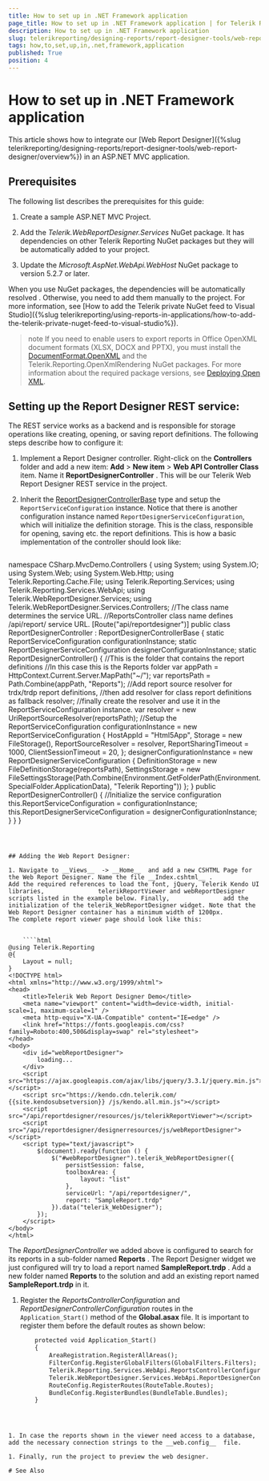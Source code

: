 ```yaml
---
title: How to set up in .NET Framework application
page_title: How to set up in .NET Framework application | for Telerik Reporting Documentation
description: How to set up in .NET Framework application
slug: telerikreporting/designing-reports/report-designer-tools/web-report-designer/how-to-set-up-in-dotnet-framework-application
tags: how,to,set,up,in,.net,framework,application
published: True
position: 4
---
```


# How to set up in .NET Framework application



This article shows how to integrate our [Web Report Designer]({%slug telerikreporting/designing-reports/report-designer-tools/web-report-designer/overview%})         in an ASP.NET MVC application.       

## Prerequisites

The following list describes the prerequisites for this guide:

1. Create a sample ASP.NET MVC Project.             

1. Add the *Telerik.WebReportDesigner.Services*  NuGet package. It has dependencies on other Telerik Reporting                NuGet packages but they will be automatically added to your project.             

1. Update the *Microsoft.AspNet.WebApi.WebHost*  NuGet package to version 5.2.7 or later.           

When you use NuGet packages, the dependencies will be automatically resolved . Otherwise, you need to add them manually to the project.           For more information, see [How to add the Telerik private NuGet feed to Visual Studio]({%slug telerikreporting/using-reports-in-applications/how-to-add-the-telerik-private-nuget-feed-to-visual-studio%}).         

>note If you need to enable users to export reports in Office OpenXML document formats (XLSX, DOCX and PPTX), you must install the             [DocumentFormat.OpenXML](https://www.nuget.org/packages/DocumentFormat.OpenXml/)             and the Telerik.Reporting.OpenXmlRendering NuGet packages. For more information about the required package versions,             see [Deploying Open XML](25b584e0-8dd7-4cfd-8878-ffe5e0a95ad4#deploying_open_xml_sdk_for_ms_office).           


## Setting up the Report Designer REST service:

The REST service works as a backend and is responsible for storage operations like creating, opening, or saving report definitions.            The following steps describe how to configure it:         

1. Implement a Report Designer controller. Right-click on the __Controllers__                folder and add a new item: __Add__  > __New item__  > __Web API Controller Class__  item.               Name it __ReportDesignerController__ . This will be our Telerik Web Report Designer REST service in the               project.             

1. Inherit the [ReportDesignerControllerBase](/reporting/api/Telerik.Reporting.Services.WebApi.ReportDesignerControllerBase) type               and setup the `ReportServiceConfiguration` instance. Notice that there is another configuration               instance named `ReportDesignerServiceConfiguration`, which will initialize the definition storage.               This is the class, responsible for opening, saving etc. the report definitions. This is how a basic               implementation of the controller should look like:             

	
    ````c#
namespace CSharp.MvcDemo.Controllers
{
    using System;
    using System.IO;
    using System.Web;
    using System.Web.Http;
    using Telerik.Reporting.Cache.File;
    using Telerik.Reporting.Services;
    using Telerik.Reporting.Services.WebApi;
    using Telerik.WebReportDesigner.Services;
    using Telerik.WebReportDesigner.Services.Controllers;
    //The class name determines the service URL. 
    //ReportsController class name defines /api/report/ service URL.
    [Route("api/reportdesigner")]
    public class ReportDesignerController : ReportDesignerControllerBase
    {
        static ReportServiceConfiguration configurationInstance;
        static ReportDesignerServiceConfiguration designerConfigurationInstance;
        static ReportDesignerController()
        {
            //This is the folder that contains the report definitions
            //In this case this is the Reports folder
            var appPath = HttpContext.Current.Server.MapPath("~/");
            var reportsPath = Path.Combine(appPath, "Reports");
            //Add report source resolver for trdx/trdp report definitions, 
            //then add resolver for class report definitions as fallback resolver; 
            //finally create the resolver and use it in the ReportServiceConfiguration instance.
            var resolver = new UriReportSourceResolver(reportsPath);
		      	//Setup the ReportServiceConfiguration
            configurationInstance = new ReportServiceConfiguration
            {
                HostAppId = "Html5App",
                Storage = new FileStorage(),
                ReportSourceResolver = resolver,
                ReportSharingTimeout = 1000,
                ClientSessionTimeout = 20,
            };
            designerConfigurationInstance = new ReportDesignerServiceConfiguration
            {
                DefinitionStorage = new FileDefinitionStorage(reportsPath),
                SettingsStorage = new FileSettingsStorage(Path.Combine(Environment.GetFolderPath(Environment.SpecialFolder.ApplicationData), "Telerik Reporting"))
            };
        }
        public ReportDesignerController()
        {
			      //Initialize the service configuration
            this.ReportServiceConfiguration = configurationInstance;
            this.ReportDesignerServiceConfiguration = designerConfigurationInstance;
        }
    }
}
````



## Adding the Web Report Designer:

1. Navigate to __Views__  -> __Home__  and add a new CSHTML Page for the Web Report Designer. Name the file __Index.cshtml__ .               Add the required references to load the font, jQuery, Telerik Kendo UI libraries,               telerikReportViewer and webReportDesigner scripts listed in the example below. Finally,               add the initialization of the telerik_WebReportDesigner widget. Note that the Web Report Designer container has a minimum width of 1200px.             The complete report viewer page should look like this:

	
    ````html
@using Telerik.Reporting
@{
    Layout = null;
}
<!DOCTYPE html>
<html xmlns="http://www.w3.org/1999/xhtml">
<head>
    <title>Telerik Web Report Designer Demo</title>
    <meta name="viewport" content="width=device-width, initial-scale=1, maximum-scale=1" />
    <meta http-equiv="X-UA-Compatible" content="IE=edge" />
    <link href="https://fonts.googleapis.com/css?family=Roboto:400,500&display=swap" rel="stylesheet">
</head>
<body>
    <div id="webReportDesigner">
        loading...
    </div>
    <script src="https://ajax.googleapis.com/ajax/libs/jquery/3.3.1/jquery.min.js"></script>
    <script src="https://kendo.cdn.telerik.com/ {{site.kendosubsetversion}} /js/kendo.all.min.js"></script>
    <script src="/api/reportdesigner/resources/js/telerikReportViewer"></script>
    <script src="/api/reportdesigner/designerresources/js/webReportDesigner"></script>
    <script type="text/javascript">
        $(document).ready(function () {
            $("#webReportDesigner").telerik_WebReportDesigner({
                persistSession: false,
                toolboxArea: {
                    layout: "list"
                },
                serviceUrl: "/api/reportdesigner/",
                report: "SampleReport.trdp"
            }).data("telerik_WebDesigner");
        });
    </script>
</body>
</html>
````

The *ReportDesignerController*  we added above is configured to search for its reports in a sub-folder                named __Reports__ .               The Report Designer widget we just configured will try to load a report named __SampleReport.trdp__ .               Add a new folder named __Reports__  to the solution and add an existing report named __SampleReport.trdp__  in it.             

1. Register the *ReportsControllerConfiguration*  and *ReportDesignerControllerConfiguration*  routes in                the `Application_Start()` method of the __Global.asax__  file.               It is important to register them before the default routes as shown below:             

	
    ````html
        protected void Application_Start()
        {
            AreaRegistration.RegisterAllAreas();
            FilterConfig.RegisterGlobalFilters(GlobalFilters.Filters);
            Telerik.Reporting.Services.WebApi.ReportsControllerConfiguration.RegisterRoutes(System.Web.Http.GlobalConfiguration.Configuration);
            Telerik.WebReportDesigner.Services.WebApi.ReportDesignerControllerConfiguration.RegisterRoutes(System.Web.Http.GlobalConfiguration.Configuration);
            RouteConfig.RegisterRoutes(RouteTable.Routes);
            BundleConfig.RegisterBundles(BundleTable.Bundles);
        }
````



1. In case the reports shown in the viewer need access to a database, add the necessary connection strings to the __web.config__  file.             

1. Finally, run the project to preview the web designer.             

# See Also

